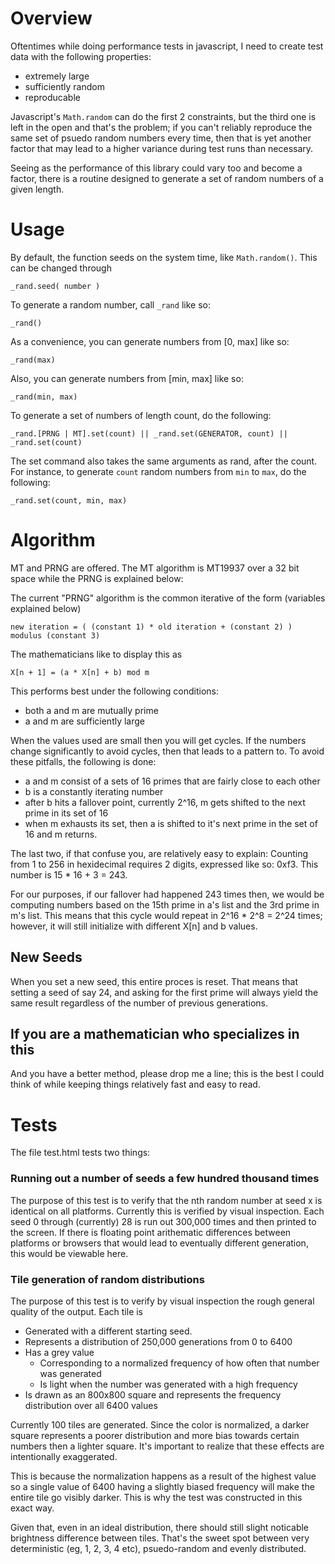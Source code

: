 # Overview
Oftentimes while doing performance tests in javascript, I need to create test data with the following properties:

 * extremely large
 * sufficiently random
 * reproducable

Javascript's `Math.random` can do the first 2 constraints, but the third one is left in the open 
and that's the problem; if you can't reliably reproduce the same set of psuedo random numbers every
time, then that is yet another factor that may lead to a higher variance during test runs than
necessary.

Seeing as the performance of this library could vary too and become a factor, there is a routine
designed to generate a set of random numbers of a given length.

# Usage
By default, the function seeds on the system time, like `Math.random()`.  This can be changed through

    _rand.seed( number )

To generate a random number, call `_rand` like so:

    _rand()

As a convenience, you can generate numbers from [0, max] like so:

    _rand(max)

Also, you can generate numbers from [min, max] like so:

    _rand(min, max)

To generate a set of numbers of length count, do the following:

    _rand.[PRNG | MT].set(count) || _rand.set(GENERATOR, count) || _rand.set(count)

The set command also takes the same arguments as rand, after the count.  For instance,
to generate `count` random numbers from `min` to `max`, do the following:

    _rand.set(count, min, max)

# Algorithm
MT and PRNG are offered.  The MT algorithm is MT19937 over a 32 bit space while the PRNG is
explained below:

The current "PRNG" algorithm is the common iterative of the form (variables explained below)

    new iteration = ( (constant 1) * old iteration + (constant 2) ) modulus (constant 3)

The mathematicians like to display this as

    X[n + 1] = (a * X[n] + b) mod m

This performs best under the following conditions:

  * both a and m are mutually prime
  * a and m are sufficiently large

When the values used are small then you will get cycles. If the numbers change significantly
to avoid cycles, then that leads to a pattern to.  To avoid these pitfalls, the following is done:

  * a and m consist of a sets of 16 primes that are fairly close to each other
  * b is a constantly iterating number
  * after b hits a fallover point, currently 2^16, m gets shifted to the next prime in its set of 16
  * when m exhausts its set, then a is shifted to it's next prime in the set of 16 and m returns.

The last two, if that confuse you, are relatively easy to explain: Counting from 1 to 256 in 
hexidecimal requires 2 digits, expressed like so:  0xf3.  This number is 15 * 16 + 3 = 243.

For our purposes, if our fallover had happened 243 times then, we would be computing numbers based on
the 15th prime in a's list and the 3rd prime in m's list.  This means that this cycle would repeat in
2^16 * 2^8 = 2^24 times; however, it will still initialize with different X[n] and b values.

## New Seeds
When you set a new seed, this entire proces is reset.  That means that setting a seed of say 24, and
asking for the first prime will always yield the same result regardless of the number of previous
generations.

## If you are a mathematician who specializes in this
And you have a better method, please drop me a line; this is the best I could think of while keeping
things relatively fast and easy to read.

# Tests
The file test.html tests two things:

### Running out a number of seeds a few hundred thousand times
The purpose of this test is to verify that the nth random number at seed x is identical on all
platforms.  Currently this is verified by visual inspection.  Each seed 0 through (currently) 28
is run out 300,000 times and then printed to the screen.  If there is floating point arithematic 
differences between platforms or browsers that would lead to eventually different generation, this
would be viewable here.

### Tile generation of random distributions
The purpose of this test is to verify by visual inspection the rough general quality of the output.
Each tile is 

 * Generated with a different starting seed. 
 * Represents a distribution of 250,000 generations from 0 to 6400
 * Has a grey value 
   * Corresponding to a normalized frequency of how often that number was generated 
   * Is light when the number was generated with a high frequency
 * Is drawn as an 800x800 square and represents the frequency distribution over all 6400 values

Currently 100 tiles are generated. Since the color is normalized, a darker square represents a poorer
distribution and more bias towards certain numbers then a lighter square.  It's important to realize
that these effects are intentionally exaggerated.  

This is because the normalization happens as a result of the highest value so a single value of 6400 having
a slightly biased frequency will make the entire tile go visibly darker.  This is why the test was constructed
in this exact way.

Given that, even in an ideal distribution, there should still slight noticable brightness difference between tiles.
That's the sweet spot between very deterministic (eg, 1, 2, 3, 4 etc), psuedo-random and evenly distributed.


